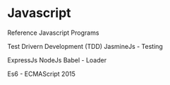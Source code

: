 # Javascript
Reference Javascript Programs

Test Drivern Development (TDD)
JasmineJs - Testing

ExpressJs
NodeJs
Babel - Loader

Es6 - ECMAScript 2015

